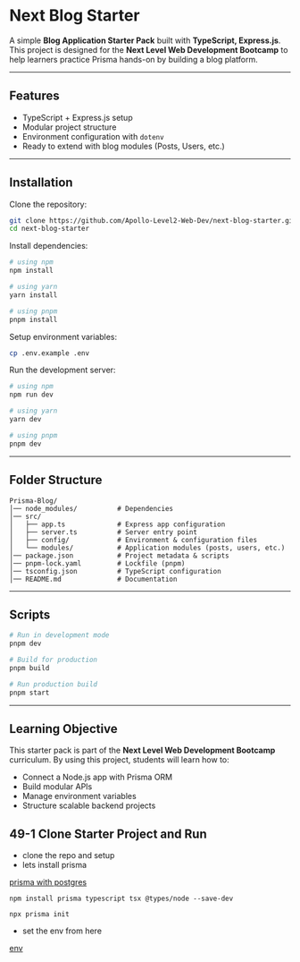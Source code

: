
# Next Blog Starter

A simple **Blog Application Starter Pack** built with **TypeScript, Express.js**.  
This project is designed for the **Next Level Web Development Bootcamp** to help learners practice Prisma hands-on by building a blog platform.

---

## Features
- TypeScript + Express.js setup
- Modular project structure
- Environment configuration with `dotenv`
- Ready to extend with blog modules (Posts, Users, etc.)

---

## Installation

Clone the repository:

```bash
git clone https://github.com/Apollo-Level2-Web-Dev/next-blog-starter.git
cd next-blog-starter
```

Install dependencies:

```bash
# using npm
npm install

# using yarn
yarn install

# using pnpm
pnpm install
```

Setup environment variables:

```bash
cp .env.example .env
```

Run the development server:

```bash
# using npm
npm run dev

# using yarn
yarn dev

# using pnpm
pnpm dev
```

---

## Folder Structure

```
Prisma-Blog/
│── node_modules/          # Dependencies
│── src/
│   ├── app.ts             # Express app configuration
│   ├── server.ts          # Server entry point
│   ├── config/            # Environment & configuration files
│   └── modules/           # Application modules (posts, users, etc.)
│── package.json           # Project metadata & scripts
│── pnpm-lock.yaml         # Lockfile (pnpm)
│── tsconfig.json          # TypeScript configuration
│── README.md              # Documentation
```

---

## Scripts

```bash
# Run in development mode
pnpm dev

# Build for production
pnpm build

# Run production build
pnpm start
```

---

## Learning Objective

This starter pack is part of the **Next Level Web Development Bootcamp** curriculum.
By using this project, students will learn how to:

* Connect a Node.js app with Prisma ORM
* Build modular APIs
* Manage environment variables
* Structure scalable backend projects

## 49-1 Clone Starter Project and Run

- clone the repo and setup
- lets install prisma

[prisma with postgres](https://www.prisma.io/docs/getting-started/setup-prisma/start-from-scratch/relational-databases-typescript-prismaPostgres)

```
npm install prisma typescript tsx @types/node --save-dev

```

```
npx prisma init
```

- set the env from here

[env](https://www.prisma.io/docs/getting-started/setup-prisma/start-from-scratch/relational-databases/connect-your-database-typescript-postgresql)